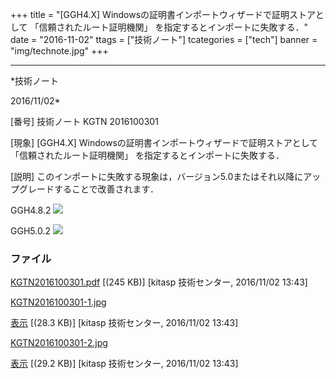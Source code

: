 ﻿+++
title = "[GGH4.X] Windowsの証明書インポートウィザードで証明ストアとして 「信頼されたルート証明機関」 を指定するとインポートに失敗する．"
date = "2016-11-02"
ttags = ["技術ノート"]
tcategories = ["tech"]
banner = "img/technote.jpg"
+++

-----------------------------------------------------------------------------------------------------------------------------

*技術ノート

2016/11/02*


[番号]
技術ノート KGTN 2016100301

[現象]
[GGH4.X] Windowsの証明書インポートウィザードで証明ストアとして
「信頼されたルート証明機関」 を指定するとインポートに失敗する．

[説明]
このインポートに失敗する現象は，バージョン5.0またはそれ以降にアップグレードすることで改善されます．

GGH4.8.2
![](http://techreport.kitasp.net/attachments/download/3138/KGTN2016100301-1.jpg)

GGH5.0.2
![](http://techreport.kitasp.net/attachments/download/3139/KGTN2016100301-2.jpg)


### ファイル

 
 


[KGTN2016100301.pdf](http://techreport.kitasp.net/attachments/download/3137/KGTN2016100301.pdf)
 [(245 KB)] [kitasp 技術センター, 2016/11/02
13:43]

[KGTN2016100301-1.jpg](http://techreport.kitasp.net/attachments/download/3138/KGTN2016100301-1.jpg)

[表示](http://techreport.kitasp.net/attachments/3138/KGTN2016100301-1.jpg "表示")
 [(28.3 KB)] [kitasp 技術センター, 2016/11/02
13:43]

[KGTN2016100301-2.jpg](http://techreport.kitasp.net/attachments/download/3139/KGTN2016100301-2.jpg)

[表示](http://techreport.kitasp.net/attachments/3139/KGTN2016100301-2.jpg "表示")
 [(29.2 KB)] [kitasp 技術センター, 2016/11/02
13:43]


 


 

